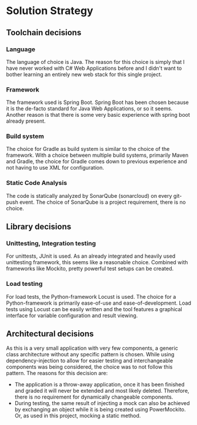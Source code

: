 # Solution Strategy

## Toolchain decisions
### Language
The language of choice is Java. The reason for this choice is simply that I have never worked with C# Web Applications before and I didn't want to bother learning an entirely new web stack for this single project.

### Framework
The framework used is Spring Boot.
Spring Boot has been chosen because it is the de-facto standard for Java Web Applications, or so it seems.
Another reason is that there is some very basic experience with spring boot already present.

### Build system
The choice for Gradle as build system is similar to the choice of the framework.
With a choice between multiple build systems, primarily Maven and Gradle, the choice for Gradle comes down to
previous experience and not having to use XML for configuration.

### Static Code Analysis
The code is statically analyzed by SonarQube (sonarcloud) on every git-push event.
The choice of SonarQube is a project requirement, there is no choice.

## Library decisions
### Unittesting, Integration testing
For unittests, JUnit is used.
As an already integrated and heavily used unittesting framework, this seems like a reasonable choice.
Combined with frameworks like Mockito, pretty powerful test setups can be created.

### Load testing
For load tests, the Python-framework Locust is used.
The choice for a Python-framework is primarily ease-of-use and ease-of-development.
Load tests using Locust can be easily written and the tool features a graphical interface for variable configuration and result viewing.

## Architectural decisions
As this is a very small application with very few components, a generic class architecture without any specific pattern is chosen.
While using dependency-injection to allow for easier testing and interchangeable components was being considered, the choice was to not follow this pattern.
The reasons for this decision are:
- The application is a throw-away application, once it has been finished and graded it will never be extended and most likely deleted. Therefore, there is no requirement for dynamically changeable components.
- During testing, the same result of injecting a mock can also be achieved by exchanging an object while it is being created using PowerMockito. Or, as used in this project, mocking a static method.
